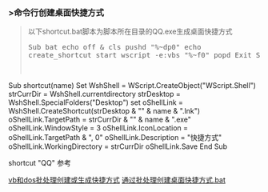 ### >命令行创建桌面快捷方式

  
>以下shortcut.bat脚本为脚本所在目录的QQ.exe生成桌面快捷方式 <pre class="code">Sub bat
 echo off & cls
 pushd "%~dp0"
 echo create_shortcut
 start wscript -e:vbs "%~f0"
 popd
 Exit Sub
End Sub

Sub shortcut(name)
 Set WshShell = WScript.CreateObject("WScript.Shell")
 strCurrDir = WshShell.currentdirectory
 strDesktop = WshShell.SpecialFolders("Desktop")
 set oShellLink = WshShell.CreateShortcut(strDesktop & "\" & name & ".lnk")
 oShellLink.TargetPath = strCurrDir & "\" & name & ".exe"
 oShellLink.WindowStyle = 3
 oShellLink.IconLocation = oShellLink.TargetPath & ", 0"
 oShellLink.Description = "快捷方式"
 oShellLink.WorkingDirectory = strCurrDir
 oShellLink.Save 
End Sub

shortcut "QQ"
</pre> 参考 

[vb和dos批处理创建或生成快捷方式][1] [通过批处理创建桌面快捷方式.bat][2]

 [1]: http://www.cnblogs.com/gszhl/archive/2009/04/23/1441753.html
 [2]: http://hi.baidu.com/licaiyi28/blog/item/8a2ebe95a248fe0c7bf48006.html